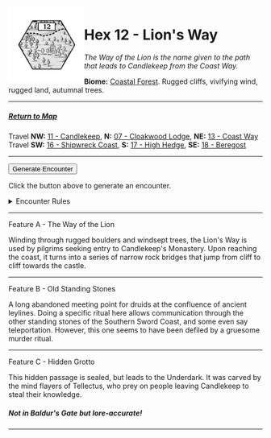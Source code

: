 
<img align="left" width=150px src="/images/Hexes/hex12.png">
<h1>Hex 12 - Lion's Way</h1>

*The Way of the Lion is the name given to the path that leads to Candlekeep from the Coast Way.*

**Biome:** <u>Coastal Forest</u>. Rugged cliffs, vivifying wind, rugged land, autumnal trees.

---

##### [Return to Map](https://saltygoo.github.io/2024/12/31/BGHex/)
Travel **NW:** [11 - Candlekeep](/pages/BaldurHex/11-Candlekeep), **N:** [07 - Cloakwood Lodge](/pages/BaldurHex/07-CloakwoodLodge), **NE:** [13 - Coast Way](/pages/BaldurHex/13-CoastWay)<br>
Travel **SW:** [16 - Shipwreck Coast](/pages/BaldurHex/16-ShipwreckCoast), **S:** [17 - High Hedge](/pages/BaldurHex/17-HighHedge), **SE:** [18 - Beregost](/pages/BaldurHex/18-Beregost)

 ---
 
<button id="generateText" >Generate Encounter</button> <br>

<span class="grey" id="result" style="height: 75px;"> Click the button above to generate an encounter. </span>

<details markdown="1">
<summary>Encounter Rules</summary>
Generate an encounter the first time the party goes to one of this hex's features and every 12 hours. Encounters can happen on the way to the location or at the destination. If an encounter would happen while the party rests, good survival skills while setting up camp make the encounter happen after the full rest is completed. Search the [Baldur's Gate Wiki](https://baldursgate.fandom.com/wiki/Baldur%27s_Gate_Wiki) for information on named NPC. Do not hesitate to replace any named NPC by one the players have already met from time to time! It makes for a better story.
</details>

 ---

<span class="blacktitle"> Feature A - The Way of the Lion</span>

Winding through rugged boulders and windsept trees, the Lion's Way is used by pilgrims seeking entry to Candlekeep's Monastery. Upon reaching the coast, it turns into a series of narrow rock bridges that jump from cliff to cliff towards the castle.

---

<span class="blacktitle"> Feature B - Old Standing Stones</span>

A long abandoned meeting point for druids at the confluence of ancient leylines. Doing a specific ritual here allows communication through the other standing stones of the Southern Sword Coast, and some even say teleportation. However, this one seems to have been defiled by a gruesome murder ritual.

---

<span class="blacktitle"> Feature C - Hidden Grotto</span>

This hidden passage is sealed, but leads to the Underdark. It was carved by the mind flayers of Tellectus, who prey on people leaving Candlekeep to steal their knowledge.

##### Not in Baldur's Gate but lore-accurate!

---

<script>
    const climate1 = "Forest";
    const climate2 = "Coast";
</script>
<script src="/scripts/BGencounter.js"></script>
